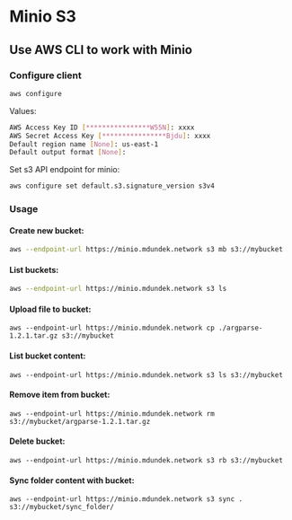 # Minio S3

## Use AWS CLI to work with Minio

### Configure client

```sh
aws configure
```

Values:

```sh
AWS Access Key ID [****************W55N]: xxxx
AWS Secret Access Key [****************Bjdu]: xxxx
Default region name [None]: us-east-1
Default output format [None]:
```

Set s3 API endpoint for minio:

```sh
aws configure set default.s3.signature_version s3v4
```

### Usage

#### Create new bucket:

```sh
aws --endpoint-url https://minio.mdundek.network s3 mb s3://mybucket
```

#### List buckets:

```sh
aws --endpoint-url https://minio.mdundek.network s3 ls
```

#### Upload file to bucket:

```
aws --endpoint-url https://minio.mdundek.network cp ./argparse-1.2.1.tar.gz s3://mybucket
```

#### List bucket content:

```
aws --endpoint-url https://minio.mdundek.network s3 ls s3://mybucket
```

#### Remove item from bucket:

```
aws --endpoint-url https://minio.mdundek.network rm s3://mybucket/argparse-1.2.1.tar.gz
```

#### Delete bucket:

```
aws --endpoint-url https://minio.mdundek.network s3 rb s3://mybucket
```

#### Sync folder content with bucket:

```
aws --endpoint-url https://minio.mdundek.network s3 sync . s3://mybucket/sync_folder/
```
